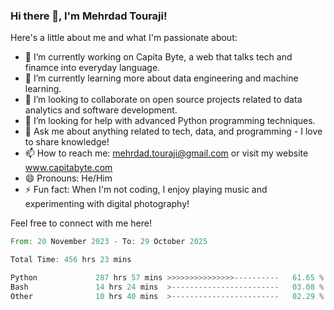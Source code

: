 ### Hi there 👋, I'm Mehrdad Touraji!


Here's a little about me and what I'm passionate about:

- 🔭 I’m currently working on Capita Byte, a web that talks tech and finamce into everyday language.
- 🌱 I’m currently learning more about data engineering and machine learning.
- 👯 I’m looking to collaborate on open source projects related to data analytics and software development.
- 🤔 I’m looking for help with advanced Python programming techniques.
- 💬 Ask me about anything related to tech, data, and programming - I love to share knowledge!
- 📫 How to reach me: mehrdad.touraji@gmail.com or visit my website www.capitabyte.com
- 😄 Pronouns: He/Him
- ⚡ Fun fact: When I'm not coding, I enjoy playing music and experimenting with digital photography!

Feel free to connect with me here!


<!--START_SECTION:waka-->

```rust
From: 20 November 2023 - To: 29 October 2025

Total Time: 456 hrs 23 mins

Python             287 hrs 57 mins >>>>>>>>>>>>>>>----------   61.65 %
Bash               14 hrs 24 mins  >------------------------   03.08 %
Other              10 hrs 40 mins  >------------------------   02.29 %
```

<!--END_SECTION:waka-->
